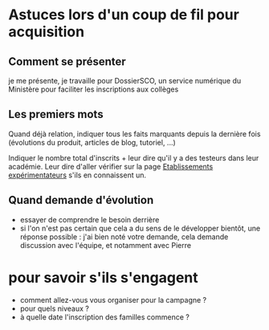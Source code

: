 # Astuces lors d'un coup de fil pour acquisition

## Comment se présenter

je me présente, je travaille pour DossierSCO, un service numérique du Ministère pour faciliter les inscriptions aux collèges

## Les premiers mots

Quand déjà relation, indiquer tous les faits marquants depuis la dernière fois (évolutions du produit, articles de blog, tutoriel, ...)

Indiquer le nombre total d'inscrits + leur dire qu'il y a des testeurs dans leur académie. Leur dire d'aller vérifier sur la page [Etablissements expérimentateurs](https://dossiersco.fr/suivi/etablissements_experimentateurs) s'ils en connaissent un.

## Quand demande d'évolution

- essayer de comprendre le besoin derrière
- si l'on n'est pas certain que cela a du sens de le développer bientôt, une réponse possible : j'ai bien noté votre demande, cela demande discussion avec l'équipe, et notamment avec Pierre

# pour savoir s'ils s'engagent

- comment allez-vous vous organiser pour la campagne ?
- pour quels niveaux ?
- à quelle date l'inscription des familles commence ?
